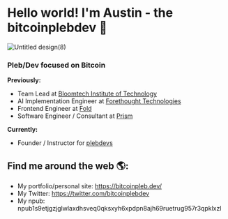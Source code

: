 # Hello world! I'm Austin - the bitcoinplebdev 🤝

![Untitled design(8)](https://github.com/AustinKelsay/AustinKelsay/assets/53542748/cb3c1f29-40a0-40a0-80e1-2095d4b475e7)

### Pleb/Dev focused on Bitcoin

<strong>Previously:</strong>
- Team Lead at [Bloomtech Institute of Technology](https://bloomtech.com)
- AI Implementation Engineer at [Forethought Technologies](https://forethought.ai)
- Frontend Engineer at [Fold](https://foldapp.com)
- Software Engineer / Consultant at [Prism](https://makeprisms.com)

<strong>Currently:</strong>
- Founder / Instructor for [plebdevs](https://plebdevs.com)

## Find me around the web 🌎:
- My portfolio/personal site: <a href="https://bitcoinpleb.dev/">https://bitcoinpleb.dev/</a>
- My Twitter: <a href="https://twitter.com/bitcoinplebdev">https://twitter.com/bitcoinplebdev</a>
- My npub: npub1s9etjgzjglwlaxdhsveq0qksxyh6xpdpn8ajh69ruetrug957r3qpklxzl

